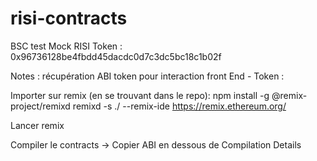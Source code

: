 # risi-contracts

BSC test Mock RISI Token : 0x96736128be4fbdd45dacdc0d7c3dc5bc18c1b02f

Notes : récupération ABI token pour interaction front End - Token : 

Importer sur remix (en se trouvant dans le repo): npm install -g @remix-project/remixd
remixd -s ./ --remix-ide https://remix.ethereum.org/

Lancer remix

Compiler le contracts -> Copier ABI en dessous de Compilation Details
